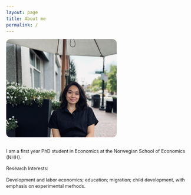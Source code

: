 ```yaml
---
layout: page
title: About me
permalink: /
---
```


<div style="display:flex; gap:16px; align-items:flex-start; flex-wrap:wrap; margin:0;">
  <img src="/assets/photo.jpg" alt="Samantha Metevier"
       style="flex:1; max-width:300px; border-radius:12px; margin:0;">
  <div style="flex:2; min-width:220px; font-size:0.9em; line-height:1.4;">
   <p>I am a first year PhD student in Economics at the Norwegian School of Economics (NHH).<p>

<p>Research Interests:<p>
<p>Development and labor economics; education; migration; child development, with emphasis on experimental methods.</p>

    
  </div>
</div>



